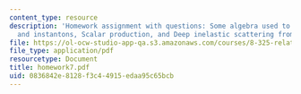 ```yaml
---
content_type: resource
description: 'Homework assignment with questions: Some algebra used to study ?-vacua
  and instantons, Scalar production, and Deep inelastic scattering from a photon.'
file: https://ol-ocw-studio-app-qa.s3.amazonaws.com/courses/8-325-relativistic-quantum-field-theory-iii-spring-2007/0836842e8128f3c44915edaa95c65bcb_homework7.pdf
file_type: application/pdf
resourcetype: Document
title: homework7.pdf
uid: 0836842e-8128-f3c4-4915-edaa95c65bcb
---
```

